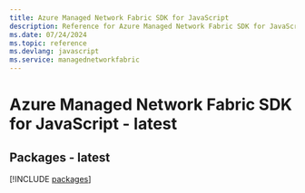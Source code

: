 ```yaml
---
title: Azure Managed Network Fabric SDK for JavaScript
description: Reference for Azure Managed Network Fabric SDK for JavaScript
ms.date: 07/24/2024
ms.topic: reference
ms.devlang: javascript
ms.service: managednetworkfabric
---
```

# Azure Managed Network Fabric SDK for JavaScript - latest
## Packages - latest
[!INCLUDE [packages](managed-network-fabric-index.md)]